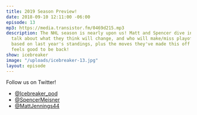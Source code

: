 ```yaml
---
title: 2019 Season Preview!
date: 2018-09-10 12:11:00 -06:00
episode: 13
mp3: https://media.transistor.fm/0469d215.mp3
description: The NHL season is nearly upon us! Matt and Spencer dive into each division,
  talk about what they think will change, and who will make/miss playoffs this year
  based on last year's standings, plus the moves they've made this off season. It
  feels good to be back!
show: icebreaker
image: "/uploads/icebreaker-13.jpg"
layout: episode
---
```


Follow us on Twitter!

* [@Icebreaker_pod](https://twitter.com/icebreaker_pod)
* [@SpencerMeisner](https://twitter.com/spencermeisner)
* [@MattJennings44](https://twitter.com/mattjennings44)
